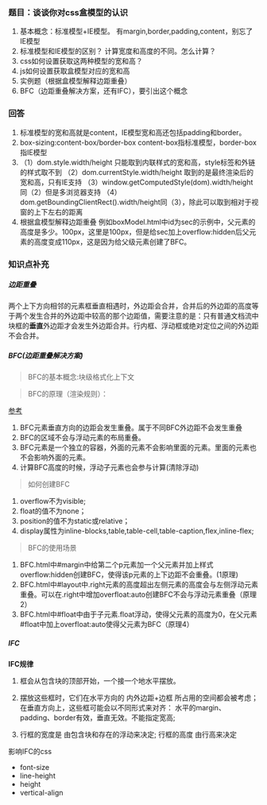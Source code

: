 ### 题目：谈谈你对css盒模型的认识

1. 基本概念：标准模型+IE模型。 有margin,border,padding,content，别忘了IE模型
2. 标准模型和IE模型的区别？ 计算宽度和高度的不同。怎么计算？
3. css如何设置获取这两种模型的宽和高？
4. js如何设置获取盒模型对应的宽和高
5.  实例题（根据盒模型解释边距重叠）
6. BFC（边距重叠解决方案，还有IFC），要引出这个概念

### 回答

 1. 标准模型的宽和高就是content，IE模型宽和高还包括padding和border。
 2. box-sizing:content-box/border-box   content-box指标准模型，border-box指IE模型
 4. （1）dom.style.width/height 只能取到内联样式的宽和高，style标签和外链的样式取不到
      （2）dom.currentStyle.width/height 取到的是最终渲染后的宽和高，只有IE支持
      （3）window.getComputedStyle(dom).width/height  同（2）但是多浏览器支持
      （4）dom.getBoundingClientRect().width/height同（3），除此可以取到相对于视窗的上下左右的距离
 5. 根据盒模型解释边距重叠
    例如boxModel.html中id为sec的示例中，父元素的高度是多少。100px，这里是100px，但是给sec加上overflow:hidden后父元素的高度变成110px，这是因为给父级元素创建了BFC。
    
    
### 知识点补充

##### 边距重叠
两个上下方向相邻的元素框垂直相遇时，外边距会合并，合并后的外边距的高度等于两个发生合并的外边距中较高的那个边距值，需要注意的是：只有普通文档流中块框的**垂直**外边距才会发生外边距合并。行内框、浮动框或绝对定位之间的外边距不会合并。

##### BFC(边距重叠解决方案)
> BFC的基本概念:块级格式化上下文

> BFC的原理（渲染规则）：

[参考](http://www.zhangxinxu.com/wordpress/2015/02/css-deep-understand-flow-bfc-column-two-auto-layout/)

1. BFC元素垂直方向的边距会发生重叠。属于不同BFC外边距不会发生重叠
2. BFC的区域不会与浮动元素的布局重叠。
3. BFC元素是一个独立的容器，外面的元素不会影响里面的元素。里面的元素也不会影响外面的元素。
4. 计算BFC高度的时候，浮动子元素也会参与计算(清除浮动)

> 如何创建BFC
1. overflow不为visible;
2. float的值不为none；
3. position的值不为static或relative；
4. display属性为inline-blocks,table,table-cell,table-caption,flex,inline-flex;

> BFC的使用场景
1. BFC.html中#margin中给第二个p元素加一个父元素并加上样式overflow:hidden创建BFC，使得该p元素的上下边距不会重叠。(1原理)
2. BFC.html中#layout中.right元素的高度超出左侧元素的高度会与左侧浮动元素重叠。可以在.right中增加overfloat:auto创建BFC不会与浮动元素重叠（原理2）
3. BFC.html中#float中由于子元素.float浮动，使得父元素的高度为0，在父元素#float中加上overfloat:auto使得父元素为BFC（原理4）


##### IFC
**IFC规律**

1. 框会从包含块的顶部开始，一个接一个地水平摆放。

2. 摆放这些框时，它们在水平方向的 内外边距+边框 所占用的空间都会被考虑； 在垂直方向上，这些框可能会以不同形式来对齐： 水平的margin、padding、border有效，垂直无效。不能指定宽高;

3. 行框的宽度是 由包含块和存在的浮动来决定; 行框的高度 由行高来决定

影响IFC的css
- font-size
- line-height
- height
- vertical-align


        
        
